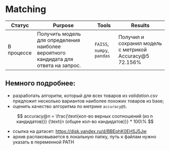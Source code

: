 # Matching

Статус | Purpose | Tools |  Results 
------------- |----------------| ---------------- | ---------------- 
 В процессе | Получить модель для определения наиболее вероятного кандидата для ответа на запрос.|  `FAISS`, `numpy`, `pandas` | Получил и сохранил модель с метрикой Accuracy@5 72.156%



## Немного подробнее:
- разработать алгоритм, который для всех товаров из _validation.csv_ предложит несколько вариантов наиболее похожих товаров из base;
- оценить качество алгоритма по метрике `accuracy@5`.

$$
accuracy@n = \frac{\text{кол-во верных соотношений (из n кандидатов)}} {\text{n (общее кол-во кандидатов)}} * 100\%
$$
- ссылка на датасет: https://disk.yandex.ru/d/BBEphK0EHSJ5Jw
- архив распаковывается в локальную папку, путь к файлам нужно указать в переменной PATH

